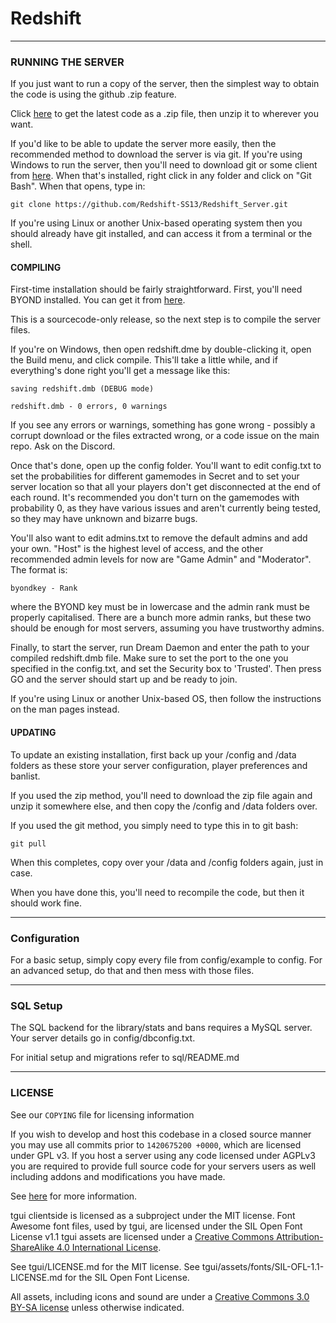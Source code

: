 # Redshift

---

### RUNNING THE SERVER
If you just want to run a copy of the server, then the simplest way to obtain the code is using the github .zip feature.

Click [here](https://github.com/Redshift-SS13/Redshift_Source/archive/dev.zip) to get the latest code as a .zip file, then unzip it to wherever you want.

If you'd like to be able to update the server more easily, then the recommended method to download the server is via git. If you're using Windows to run the server, then you'll need to download git or some client from [here](http://git-scm.com/). When that's installed, right click in any folder and click on "Git Bash". When that opens, type in:

    git clone https://github.com/Redshift-SS13/Redshift_Server.git

If you're using Linux or another Unix-based operating system then you should already have git installed, and can access it from a terminal or the shell.

#### COMPILING

First-time installation should be fairly straightforward.  First, you'll need BYOND installed.  You can get it from [here](http://www.byond.com/).

This is a sourcecode-only release, so the next step is to compile the server files. 

If you're on Windows, then open redshift.dme by double-clicking it, open the Build menu, and click compile.  This'll take a little while, and if everything's done right you'll get a message like this:

    saving redshift.dmb (DEBUG mode)
    
    redshift.dmb - 0 errors, 0 warnings

If you see any errors or warnings, something has gone wrong - possibly a corrupt download or the files extracted wrong, or a code issue on the main repo. Ask on the Discord.

Once that's done, open up the config folder.  You'll want to edit config.txt to set the probabilities for different gamemodes in Secret and to set your server location so that all your players don't get disconnected at the end of each round.  It's recommended you don't turn on the gamemodes with probability 0, as they have various issues and aren't currently being tested, so they may have unknown and bizarre bugs.

You'll also want to edit admins.txt to remove the default admins and add your own.  "Host" is the highest level of access, and the other recommended admin levels for now are "Game Admin" and "Moderator".  The format is:

    byondkey - Rank

where the BYOND key must be in lowercase and the admin rank must be properly capitalised.  There are a bunch more admin ranks, but these two should be enough for most servers, assuming you have trustworthy admins.

Finally, to start the server, run Dream Daemon and enter the path to your compiled redshift.dmb file.  Make sure to set the port to the one you  specified in the config.txt, and set the Security box to 'Trusted'.  Then press GO and the server should start up and be ready to join.

If you're using Linux or another Unix-based OS, then follow the instructions on the man pages instead.

#### UPDATING

To update an existing installation, first back up your /config and /data folders
as these store your server configuration, player preferences and banlist.

If you used the zip method, you'll need to download the zip file again and unzip it somewhere else, and then copy the /config and /data folders over.

If you used the git method, you simply need to type this in to git bash:

    git pull

When this completes, copy over your /data and /config folders again, just in case.

When you have done this, you'll need to recompile the code, but then it should work fine.

---

### Configuration

For a basic setup, simply copy every file from config/example to config. For an advanced setup, do that and then mess with those files.

---

### SQL Setup

The SQL backend for the library/stats and bans requires a MySQL server.  Your server details go in config/dbconfig.txt.

For initial setup and migrations refer to sql/README.md

---

### LICENSE
See our `COPYING` file for licensing information

If you wish to develop and host this codebase in a closed source manner you may use all commits prior to `1420675200 +0000`, which are licensed under GPL v3. If you host a server using any code licensed under AGPLv3 you are required to provide full source code for your servers users as well including addons and modifications you have made.

See [here](https://www.gnu.org/licenses/why-affero-gpl.html) for more information.

tgui clientside is licensed as a subproject under the MIT license.
Font Awesome font files, used by tgui, are licensed under the SIL Open Font License v1.1
tgui assets are licensed under a [Creative Commons Attribution-ShareAlike 4.0 International License](http://creativecommons.org/licenses/by-sa/4.0/).

See tgui/LICENSE.md for the MIT license.
See tgui/assets/fonts/SIL-OFL-1.1-LICENSE.md for the SIL Open Font License.

All assets, including icons and sound are under a [Creative Commons 3.0 BY-SA license](http://creativecommons.org/licenses/by-sa/3.0/) unless otherwise indicated.

